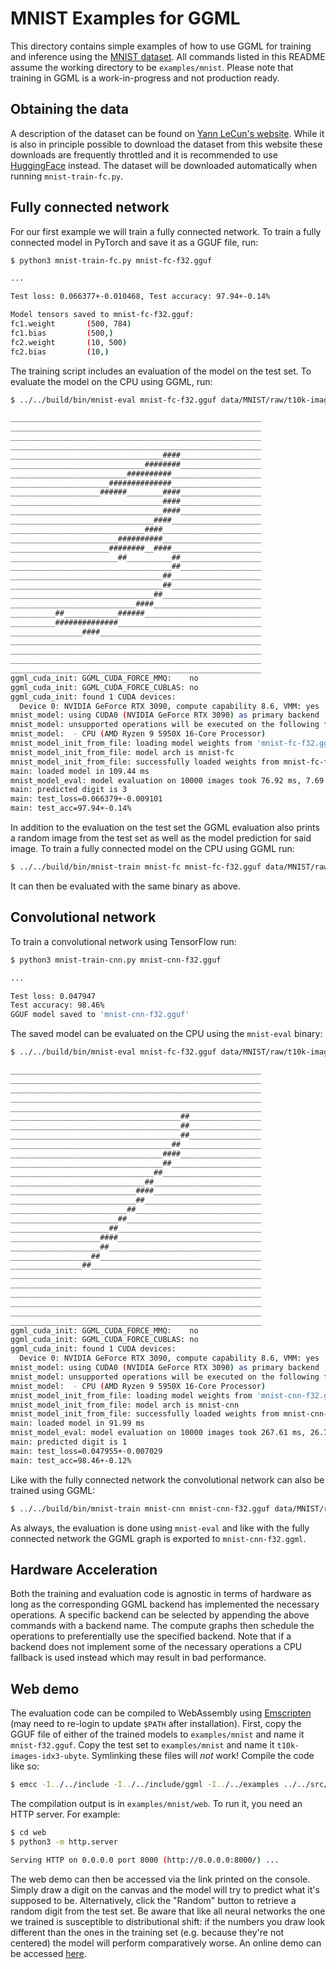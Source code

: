 # MNIST Examples for GGML

This directory contains simple examples of how to use GGML for training and inference using the [MNIST dataset](https://yann.lecun.com/exdb/mnist/).
All commands listed in this README assume the working directory to be `examples/mnist`.
Please note that training in GGML is a work-in-progress and not production ready.

## Obtaining the data

A description of the dataset can be found on [Yann LeCun's website](https://yann.lecun.com/exdb/mnist/).
While it is also in principle possible to download the dataset from this website these downloads are frequently throttled and
it is recommended to use [HuggingFace](https://huggingface.co/datasets/ylecun/mnist) instead.
The dataset will be downloaded automatically when running `mnist-train-fc.py`.

## Fully connected network

For our first example we will train a fully connected network.
To train a fully connected model in PyTorch and save it as a GGUF file, run:

```bash
$ python3 mnist-train-fc.py mnist-fc-f32.gguf

...

Test loss: 0.066377+-0.010468, Test accuracy: 97.94+-0.14%

Model tensors saved to mnist-fc-f32.gguf:
fc1.weight       (500, 784)
fc1.bias         (500,)
fc2.weight       (10, 500)
fc2.bias         (10,)
```

The training script includes an evaluation of the model on the test set.
To evaluate the model on the CPU using GGML, run:

```bash
$ ../../build/bin/mnist-eval mnist-fc-f32.gguf data/MNIST/raw/t10k-images-idx3-ubyte data/MNIST/raw/t10k-labels-idx1-ubyte

________________________________________________________
________________________________________________________
________________________________________________________
________________________________________________________
__________________________________####__________________
______________________________########__________________
__________________________##########____________________
______________________##############____________________
____________________######________####__________________
__________________________________####__________________
__________________________________####__________________
________________________________####____________________
______________________________####______________________
________________________##########______________________
______________________########__####____________________
________________________##__________##__________________
____________________________________##__________________
__________________________________##____________________
__________________________________##____________________
________________________________##______________________
____________________________####________________________
__________##____________######__________________________
__________##############________________________________
________________####____________________________________
________________________________________________________
________________________________________________________
________________________________________________________
________________________________________________________
ggml_cuda_init: GGML_CUDA_FORCE_MMQ:    no
ggml_cuda_init: GGML_CUDA_FORCE_CUBLAS: no
ggml_cuda_init: found 1 CUDA devices:
  Device 0: NVIDIA GeForce RTX 3090, compute capability 8.6, VMM: yes
mnist_model: using CUDA0 (NVIDIA GeForce RTX 3090) as primary backend
mnist_model: unsupported operations will be executed on the following fallback backends (in order of priority):
mnist_model:  - CPU (AMD Ryzen 9 5950X 16-Core Processor)
mnist_model_init_from_file: loading model weights from 'mnist-fc-f32.gguf'
mnist_model_init_from_file: model arch is mnist-fc
mnist_model_init_from_file: successfully loaded weights from mnist-fc-f32.gguf
main: loaded model in 109.44 ms
mnist_model_eval: model evaluation on 10000 images took 76.92 ms, 7.69 us/image
main: predicted digit is 3
main: test_loss=0.066379+-0.009101
main: test_acc=97.94+-0.14%
```

In addition to the evaluation on the test set the GGML evaluation also prints a random image from the test set as well as the model prediction for said image.
To train a fully connected model on the CPU using GGML run:

``` bash
$ ../../build/bin/mnist-train mnist-fc mnist-fc-f32.gguf data/MNIST/raw/train-images-idx3-ubyte data/MNIST/raw/train-labels-idx1-ubyte
```

It can then be evaluated with the same binary as above.

## Convolutional network

To train a convolutional network using TensorFlow run:

```bash
$ python3 mnist-train-cnn.py mnist-cnn-f32.gguf

...

Test loss: 0.047947
Test accuracy: 98.46%
GGUF model saved to 'mnist-cnn-f32.gguf'
```

The saved model can be evaluated on the CPU using the `mnist-eval` binary:

```bash
$ ../../build/bin/mnist-eval mnist-fc-f32.gguf data/MNIST/raw/t10k-images-idx3-ubyte data/MNIST/raw/t10k-labels-idx1-ubyte

________________________________________________________
________________________________________________________
________________________________________________________
________________________________________________________
________________________________________________________
______________________________________##________________
______________________________________##________________
______________________________________##________________
____________________________________##__________________
__________________________________####__________________
__________________________________##____________________
________________________________##______________________
______________________________##________________________
____________________________####________________________
____________________________##__________________________
__________________________##____________________________
________________________##______________________________
______________________##________________________________
____________________####________________________________
____________________##__________________________________
__________________##____________________________________
________________##______________________________________
________________________________________________________
________________________________________________________
________________________________________________________
________________________________________________________
________________________________________________________
________________________________________________________
ggml_cuda_init: GGML_CUDA_FORCE_MMQ:    no
ggml_cuda_init: GGML_CUDA_FORCE_CUBLAS: no
ggml_cuda_init: found 1 CUDA devices:
  Device 0: NVIDIA GeForce RTX 3090, compute capability 8.6, VMM: yes
mnist_model: using CUDA0 (NVIDIA GeForce RTX 3090) as primary backend
mnist_model: unsupported operations will be executed on the following fallback backends (in order of priority):
mnist_model:  - CPU (AMD Ryzen 9 5950X 16-Core Processor)
mnist_model_init_from_file: loading model weights from 'mnist-cnn-f32.gguf'
mnist_model_init_from_file: model arch is mnist-cnn
mnist_model_init_from_file: successfully loaded weights from mnist-cnn-f32.gguf
main: loaded model in 91.99 ms
mnist_model_eval: model evaluation on 10000 images took 267.61 ms, 26.76 us/image
main: predicted digit is 1
main: test_loss=0.047955+-0.007029
main: test_acc=98.46+-0.12%
```

Like with the fully connected network the convolutional network can also be trained using GGML:

``` bash
$ ../../build/bin/mnist-train mnist-cnn mnist-cnn-f32.gguf data/MNIST/raw/train-images-idx3-ubyte data/MNIST/raw/train-labels-idx1-ubyte
```

As always, the evaluation is done using `mnist-eval` and like with the fully connected network the GGML graph is exported to `mnist-cnn-f32.ggml`.

## Hardware Acceleration

Both the training and evaluation code is agnostic in terms of hardware as long as the corresponding GGML backend has implemented the necessary operations.
A specific backend can be selected by appending the above commands with a backend name.
The compute graphs then schedule the operations to preferentially use the specified backend.
Note that if a backend does not implement some of the necessary operations a CPU fallback is used instead which may result in bad performance.

## Web demo

The evaluation code can be compiled to WebAssembly using [Emscripten](https://emscripten.org/) (may need to re-login to update `$PATH` after installation).
First, copy the GGUF file of either of the trained models to `examples/mnist` and name it `mnist-f32.gguf`.
Copy the test set to `examples/mnist` and name it `t10k-images-idx3-ubyte`.
Symlinking these files will *not* work!
Compile the code like so:

```bash
$ emcc -I../../include -I../../include/ggml -I../../examples ../../src/ggml.c ../../src/ggml-quants.c ../../src/ggml-aarch64.c mnist-common.cpp -o web/mnist.js -s EXPORTED_FUNCTIONS='["_wasm_eval","_wasm_random_digit","_malloc","_free"]' -s EXPORTED_RUNTIME_METHODS='["ccall"]' -s ALLOW_MEMORY_GROWTH=1 --preload-file mnist-f32.gguf --preload-file t10k-images-idx3-ubyte
```

The compilation output is in `examples/mnist/web`.
To run it, you need an HTTP server.
For example:

``` bash
$ cd web
$ python3 -m http.server

Serving HTTP on 0.0.0.0 port 8000 (http://0.0.0.0:8000/) ...
```

The web demo can then be accessed via the link printed on the console.
Simply draw a digit on the canvas and the model will try to predict what it's supposed to be.
Alternatively, click the "Random" button to retrieve a random digit from the test set.
Be aware that like all neural networks the one we trained is susceptible to distributional shift:
if the numbers you draw look different than the ones in the training set
(e.g. because they're not centered) the model will perform comparatively worse.
An online demo can be accessed [here](https://mnist.ggerganov.com).
